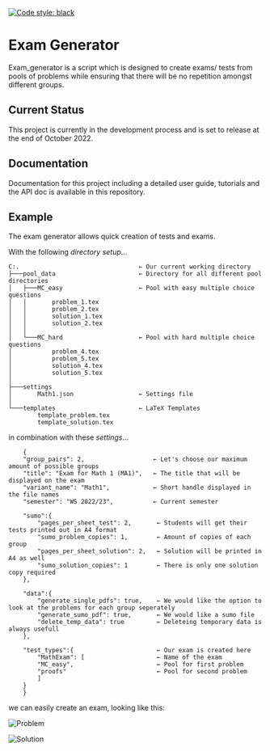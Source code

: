 [![Code style: black](https://img.shields.io/badge/code%20style-black-000000.svg)](https://github.com/psf/black)

# Exam Generator

Exam_generator is a script which is designed to create exams/ tests from 
pools of problems while ensuring that there will be no repetition amongst
different groups.

## Current Status 

This project is currently in the development process and is set to release at the end of October 2022.

## Documentation

Documentation for this project including a detailed user guide, tutorials and the API doc is available
in this repository.

## Example

The exam generator allows quick creation of tests and exams.

With the following *directory setup*...

    C:.                                 ← Our current working directory                  
    ├───pool_data                       ← Directory for all different pool directories                
    │   ├───MC_easy                     ← Pool with easy multiple choice questions
    │   │       problem_1.tex
    │   │       problem_2.tex
    │   │       solution_1.tex
    │   │       solution_2.tex
    │   │
    │   └───MC_hard                     ← Pool with hard multiple choice questions
    │           problem_4.tex
    │           problem_5.tex
    │           solution_4.tex
    │           solution_5.tex 
    │
    ├───settings                        
    │       Math1.json                  ← Settings file 
    │
    └───templates                       ← LaTeX Templates
            template_problem.tex
            template_solution.tex 

in combination with these *settings*...

```
    {            
    "group_pairs": 2,                   ← Let's choose our maximum amount of possible groups                   
    "title": "Exam for Math 1 (MA1)",   ← The title that will be displayed on the exam
    "variant_name": "Math1",            ← Short handle displayed in the file names
    "semester": "WS 2022/23",           ← Current semester

    "sumo":{                           
        "pages_per_sheet_test": 2,       ← Students will get their tests printed out in A4 format      
        "sumo_problem_copies": 1,        ← Amount of copies of each group
        "pages_per_sheet_solution": 2,   ← Solution will be printed in A4 as well
        "sumo_solution_copies": 1        ← There is only one solution copy required
    },

    "data":{
        "generate_single_pdfs": true,    ← We would like the option to look at the problems for each group seperately
        "generate_sumo_pdf": true,       ← We would like a sumo file
        "delete_temp_data": true         ← Deleteing temporary data is always usefull
    },

    "test_types":{                       ← Our exam is created here
        "MathExam": [                    ← Name of the exam
        "MC_easy",                       ← Pool for first problem
        "proofs"                         ← Pool for second problem
        ]
    }
    }
```

we can easily create an exam, looking like this:

![Problem](https://prnt.sc/TcgJkhmu3VbR)

![Solution](https://prnt.sc/ZirhaYzivKmL)


